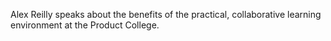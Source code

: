 Alex Reilly speaks about the benefits of the practical, collaborative learning environment at the Product College.